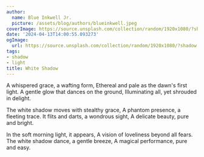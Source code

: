 ```yaml
---
author:
  name: Blue Inkwell Jr.
  picture: /assets/blog/authors/blueinkwell.jpeg
coverImage: https://source.unsplash.com/collection/random/1920x1080/?shadow
date: '2024-04-13T14:00:55.093273'
ogImage:
  url: https://source.unsplash.com/collection/random/1920x1080/?shadow
tags:
- shadow
- light
title: White Shadow
---
```


A whispered grace, a wafting form,
Ethereal and pale as the dawn's first light.
A gentle glow that dances on the ground,
Illuminating all, yet shrouded in delight.

The white shadow moves with stealthy grace,
A phantom presence, a fleeting trace.
It flits and darts, a wondrous sight,
A delicate beauty, pure and bright.

In the soft morning light, it appears,
A vision of loveliness beyond all fears.
The white shadow dance, a gentle breeze,
A magical performance, pure and easy.